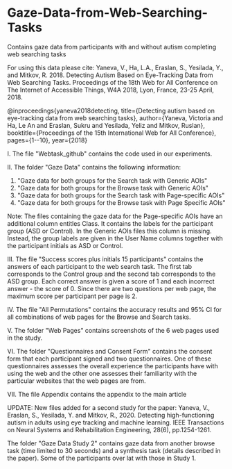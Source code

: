 # Gaze-Data-from-Web-Searching-Tasks
Contains gaze data from participants with and without autism completing web searching tasks

For using this data please cite: Yaneva, V., Ha, L.A., Eraslan, S., Yesilada, Y., and Mitkov, R. 2018. Detecting Autism Based on Eye-Tracking Data from Web Searching Tasks. Proceedings of the 18th Web for All Conference on The Internet of Accessible Things, W4A 2018, Lyon, France, 23-25 April, 2018.

@inproceedings{yaneva2018detecting,
  title={Detecting autism based on eye-tracking data from web searching tasks},
  author={Yaneva, Victoria and Ha, Le An and Eraslan, Sukru and Yesilada, Yeliz and Mitkov, Ruslan},
  booktitle={Proceedings of the 15th International Web for All Conference},
  pages={1--10},
  year={2018}

I. The file "Webtask_github" contains the code used in our experiments.

II. The folder "Gaze Data" contains the following information: 

  1) "Gaze data for both groups for the Search task with Generic AOIs" 
  2) "Gaze data for both groups for the Browse task with Generic AOIs"
  3) "Gaze data for both groups for the Search task with Page-specific AOIs"
  4) "Gaze data for both groups for the Browse task with Page Specific AOIs"
  
Note: The files containing the gaze data for the Page-specific AOIs have an additional column entitles Class. It contains the labels for the participant group (ASD or Control). In the Generic AOIs files this column is missing. Instead, the group labels are given in the User Name columns together with the participant initials as ASD or Control.

III. The file "Success scores plus initials 15 participants" contains the answers of each participant to the web search task. The first tab corresponds to the Control group and the second tab corresponds to the ASD group. Each correct answer is given a score of 1 and each incorrect answer - the score of 0. Since there are two questions per web page, the maximum score per participant per page is 2.

IV. The file "All Permutations" contains the accuracy results and 95% CI for all combinations of web pages for the Browse and Search tasks.

V. The folder "Web Pages" contains screenshots of the 6 web pages used in the study.

VI. The folder "Questionnaires and Consent Form" contains the consent form that each participant signed and two questionnaires. One of these questionnaires assesses the overall experience the participants have with using the web and the other one assesses their familiarity with the particular websites that the web pages are from.

VII. The file Appendix contains the appendix to the main article


UPDATE:
New files added for a second study for the paper: Yaneva, V., Eraslan, S., Yesilada, Y. and Mitkov, R., 2020. Detecting high-functioning autism in adults using eye tracking and machine learning. IEEE Transactions on Neural Systems and Rehabilitation Engineering, 28(6), pp.1254-1261.

The folder "Gaze Data Study 2" contains gaze data from another browse task (time limited to 30 seconds) and a synthesis task (details described in the paper). Some of the participants over lat with those in Study 1. 


